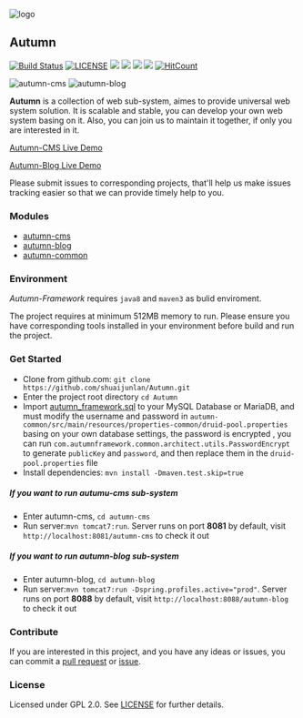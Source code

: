 ![logo](https://github.com/shuaijunlan/Autumn-Framework/raw/master/Autumn.png)
## Autumn
[![Build Status](https://travis-ci.org/ShuaiJunlan/Autumn.svg?branch=master)](https://travis-ci.org/ShuaiJunlan/Autumn)  [![LICENSE](https://img.shields.io/aur/license/yaourt.svg)](https://github.com/shuaijunlan/Autumn-Framework/blob/master/LICENSE) ![](https://img.shields.io/github/stars/shuaijunlan/Autumn-Framework.svg) ![](https://img.shields.io/github/forks/shuaijunlan/Autumn-Framework.svg) ![](https://img.shields.io/github/tag/shuaijunlan/Autumn-Framework.svg) ![](https://img.shields.io/github/release/shuaijunlan/Autumn-Framework.svg) [![HitCount](http://hits.dwyl.io/shuaijunlan/Autumn.svg)](http://hits.dwyl.io/shuaijunlan/Autumn)

![autumn-cms](https://github.com/shuaijunlan/Autumn-Framework/raw/master/autumn-cms.gif)
![autumn-blog](https://github.com/shuaijunlan/Autumn-Framework/raw/master/autumn-blog.gif)



**Autumn** is a collection of web sub-system, aimes to provide universal web system solution. It is scalable and stable, you can develop your own web system  basing on it. Also, you can join us to maintain it together, if only you are interested in it.

[Autumn-CMS Live Demo](https://shuaijunlan.cn/autumn-cms/)


[Autumn-Blog Live Demo](https://shuaijunlan.cn/autumn-blog/)

Please submit issues to corresponding projects, that'll help us make issues tracking easier so that we can provide timely help to you.

### Modules
* [autumn-cms](https://github.com/shuaijunlan/Autumn-Framework/tree/master/autumn-cms)
* [autumn-blog](https://github.com/shuaijunlan/Autumn-Framework/tree/master/autumn-blog)
* [autumn-common](https://github.com/shuaijunlan/Autumn-Framework/tree/master/autumn-common)

### Environment
*Autumn-Framework* requires `java8` and `maven3` as bulid enviroment.

The project requires at minimum 512MB memory to run. Please ensure you have corresponding tools installed in your environment before build and run the project.

### Get Started
* Clone from github.com:
    `git clone https://github.com/shuaijunlan/Autumn.git`
* Enter the project root directory `cd Autumn`
* Import [autumn_framework.sql](https://github.com/shuaijunlan/Autumn-Framework/blob/master/autumn_framework.sql) to your MySQL Database or MariaDB, and must modify the username and password in `autumn-common/src/main/resources/properties-common/druid-pool.properties` basing on your own database settings, the password is encrypted , you can run `com.autumnframework.common.architect.utils.PasswordEncrypt` to generate `publicKey` and `password`, and then replace them in the `druid-pool.properties` file
* Install dependencies:
    `mvn install -Dmaven.test.skip=true`

#####  If you want to run autumu-cms sub-system

* Enter autumn-cms, `cd autumn-cms`
* Run server:`mvn tomcat7:run`. Server runs on port **8081** by default, visit `http://localhost:8081/autumn-cms` to check it out

##### If you want to run autumn-blog sub-system

* Enter autumn-blog, `cd autumn-blog`
* Run server:`mvn tomcat7:run -Dspring.profiles.active="prod"`. Server runs on port **8088** by default, visit `http://localhost:8088/autumn-blog` to check it out

### Contribute

If you are interested in this project, and you have any ideas or issues, you can commit a [pull request](https://github.com/shuaijunlan/Autumn/pulls) or [issue](https://github.com/shuaijunlan/Autumn/issues).

### License

Licensed under GPL 2.0. See [LICENSE](https://github.com/shuaijunlan/Autumn-Framework/blob/master/LICENSE) for further details.